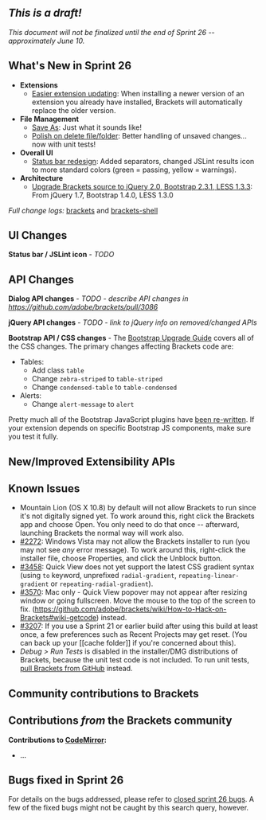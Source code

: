 _This is a draft!_
--------------------
_This document will not be finalized until the end of Sprint 26 -- approximately June 10._

What's New in Sprint 26
-----------------------
* **Extensions**
    * [Easier extension updating](https://trello.com/card/2-extension-listing-update/4f90a6d98f77505d7940ce88/877): When installing a newer version of an extension you already have installed, Brackets will automatically replace the older version.
* **File Management**
    * [Save As](https://trello.com/card/3-create-file-w-save-as/4f90a6d98f77505d7940ce88/286): Just what it sounds like!
    * [Polish on delete file/folder](https://trello.com/card/2-delete-file-folder/4f90a6d98f77505d7940ce88/382): Better handling of unsaved changes... now with unit tests!
* **Overall UI**
    * [Status bar redesign](https://trello.com/card/1-ux-implement-status-bar/4f90a6d98f77505d7940ce88/808): Added separators, changed JSLint results icon to more standard colors (green = passing, yellow = warnings).
* **Architecture**
    * [Upgrade Brackets source to jQuery 2.0, Bootstrap 2.3.1, LESS 1.3.3](https://trello.com/card/3-upgrade-jquery-less-bootstrap/4f90a6d98f77505d7940ce88/813): From jQuery 1.7, Bootstrap 1.4.0, LESS 1.3.0


_Full change logs:_ [brackets](https://github.com/adobe/brackets/compare/sprint-25...sprint-26#commits_bucket) and [brackets-shell](https://github.com/adobe/brackets-shell/compare/sprint-25...sprint-26#commits_bucket)


UI Changes
----------
**Status bar / JSLint icon** - _TODO_


API Changes
-----------
**Dialog API changes** - _TODO - describe API changes in https://github.com/adobe/brackets/pull/3086_

**jQuery API changes** - _TODO - link to jQuery info on removed/changed APIs_

**Bootstrap API / CSS changes** - 
The [Bootstrap Upgrade Guide](http://twitter.github.io/bootstrap/upgrading.html) covers all of the CSS changes. The primary changes affecting Brackets code are:
* Tables:
  * Add class `table`
  * Change `zebra-striped` to `table-striped`
  * Change `condensed-table` to `table-condensed`
* Alerts:
  * Change `alert-message` to `alert`

Pretty much all of the Bootstrap JavaScript plugins have [been re-written](http://twitter.github.io/bootstrap/upgrading.html#javascript). If your extension depends on specific Bootstrap JS components, make sure you test it fully.

New/Improved Extensibility APIs
-------------------------------


Known Issues
------------
* Mountain Lion (OS X 10.8) by default will not allow Brackets to run since it's not digitally signed yet. To work around this, right click the Brackets app and choose Open. You only need to do that once -- afterward, launching Brackets the normal way will work also.
* [#2272](https://github.com/adobe/brackets/issues/2272): Windows Vista may not allow the Brackets installer to run (you may not see _any_ error message). To work around this, right-click the installer file, choose Properties, and click the Unblock button.
* [#3458](https://github.com/adobe/brackets/issues/3458): Quick View does not yet support the latest CSS gradient syntax (using `to` keyword, unprefixed `radial-gradient`, `repeating-linear-gradient` or `repeating-radial-gradient`).
* [#3570](https://github.com/adobe/brackets/issues/3570): Mac only - Quick View popover may not appear after resizing window or going fullscreen. Move the mouse to the top of the screen to fix.
(https://github.com/adobe/brackets/wiki/How-to-Hack-on-Brackets#wiki-getcode) instead.
* [#3207](https://github.com/adobe/brackets/issues/3207): If you use a Sprint 21 or earlier build after using this build at least once, a few preferences such as Recent Projects may get reset. (You can back up your [[cache folder]] if you're concerned about this).
* _Debug > Run Tests_ is disabled in the installer/DMG distributions of Brackets, because the unit test code is not included. To run unit tests, [pull Brackets from GitHub](https://github.com/adobe/brackets/wiki/How-to-Hack-on-Brackets#wiki-getcode) instead.


Community contributions to Brackets
-----------------------------------

Contributions _from_ the Brackets community
-------------------------------------------
**Contributions to [CodeMirror](https://github.com/marijnh/CodeMirror):**
* ...

Bugs fixed in Sprint 26
-----------------------
For details on the bugs addressed, please refer to [closed sprint 26 bugs](https://github.com/adobe/brackets/issues?labels=&milestone=13&state=closed). A few of the fixed bugs might not be caught by this search query, however.